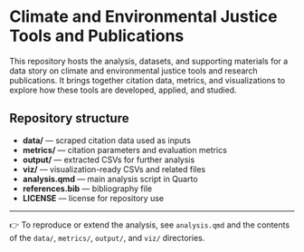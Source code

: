 # Climate and Environmental Justice Tools and Publications

This repository hosts the analysis, datasets, and supporting materials for a data story on climate and environmental justice tools and research publications. It brings together citation data, metrics, and visualizations to explore how these tools are developed, applied, and studied.

## Repository structure

- **data/** — scraped citation data used as inputs  
- **metrics/** — citation parameters and evaluation metrics  
- **output/** — extracted CSVs for further analysis  
- **viz/** — visualization-ready CSVs and related files  
- **analysis.qmd** — main analysis script in Quarto  
- **references.bib** — bibliography file  
- **LICENSE** — license for repository use  

---

👉 To reproduce or extend the analysis, see `analysis.qmd` and the contents of the `data/`, `metrics/`, `output/`, and `viz/` directories.
